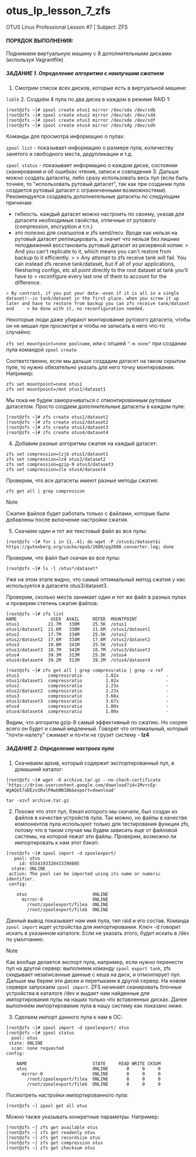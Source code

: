 # otus_lp_lesson_7_zfs
OTUS Linux Professional Lesson #7 | Subject: ZFS
#### ПОРЯДОК ВЫПОЛНЕНИЯ:
Поднимаем виртуальную машину с 8 дополнительными дисками (используя Vagrantfile)
##### ЗАДАНИЕ 1. Определение алгоритма с наилучшим сжатием
1. Смотрим список всех дисков, которые есть в виртуальной машине:
   
`lsblk`
2. Создаём 4 пула по два диска в каждом в режиме RAID 1:
```
[root@zfs ~]# zpool create otus1 mirror /dev/sda /dev/sdb
[root@zfs ~]# zpool create otus2 mirror /dev/sdc /dev/sdd
[root@zfs ~]# zpool create otus3 mirror /dev/sde /dev/sdf
[root@zfs ~]# zpool create otus4 mirror /dev/sdg /dev/sdh
```
Команды для просмотра информацию о пулах:
   
`zpool list` - показывает информацию о размере пула, количеству занятого и свободного места, дедупликации и т.д.
   
`zpool status` - показывает информацию о каждом диске, состоянии сканирования и об ошибках чтения, записи и совпадения
3. Дальше можно создать датасеты, либо сразу использовать весь пул (если быть точнее, то "использовать рутовый датасет", так как при создании пула создается рутовый датасет с ограниченными возможностями). Рекомендуется создавать дополнительные датасеты по следующим причинам:
   - гибкость. каждый датасет можно настроить по своему, указав для датасета необходимые свойства, отличные от рутового (compression, encryption и т.п.) 
   - это полезно для снапшотов и zfs send/recv. Вроде как нельзя на рутовый датасет реплицировать, а значит что нельзя без лишних телодвижений восстановить рутовый датасет из резервной копии:
    > And you can't replicate to it, which means you can't restore from backup to it efficiently.
    >
    > Any attempt to zfs receive tank will fail. You can instead zfs receive tank/dataset, but if all of your applications, filesharing configs, etc all point directly to the root dataset at tank you'll have to       > reconfigure every last one of them to account for the difference.

    > By contrast, if you put your data--even if it is all in a single dataset!--in tank/dataset in the first place, when you screw it up later and have to restore from backup you can zfs receive tank/dataset and     > be done with it, no reconfiguration needed.

Некоторые люди даже убирают монтирование рутового датасета, чтобы он не мешал при просмотре и чтобы не записать в него что-то случайно:
   
`zfs set mountpoint=none poolname`,  или с опцией `"-m none"` при создании пула командой `zpool create` 

Соответственно, если мы дальше создадим датасет на таком скрытом пуле, то нужно обязательно указать для него точку монтирования. Например:
```
zfs set mountpoint=none otus1
zfs set mountpoint=/mnt otus1/dataset1
```
Мы пока не будем заморачиваться с отмонтированным рутовым датасетом. Просто создаем дополнительные датасеты в каждом пуле:
```
[root@zfs ~]# zfs create otus1/dataset1
[root@zfs ~]# zfs create otus2/dataset2
[root@zfs ~]# zfs create otus3/dataset3
[root@zfs ~]# zfs create otus4/dataset4
```
4. Добавим разные алгоритмы сжатия на каждый датасет:
```
zfs set compression=lzjb otus1/dataset1
zfs set compression=lz4 otus2/dataset2
zfs set compression=gzip-9 otus3/dataset3
zfs set compression=zle otus4/dataset4
```
Проверим, что все датасеты имеют разные методы сжатия:
```
zfs get all | grep compression
```
> [!NOTE]
> Сжатие файлов будет работать только с файлами, которые были добавлены после включение настройки сжатия.
5. Скачаем один и тот же текстовый файл во все пулы:
```
[root@zfs ~]# for i in {1..4}; do wget -P /otus$i/dataset$i https://gutenberg.org/cache/epub/2600/pg2600.converter.log; done
```
Проверим, что файл был скачан во все пулы:
```
[root@zfs ~]# ls -l /otus*/dataset*
```
Уже на этом этапе видно, что самый оптимальный метод сжатия у нас используется в датасете otus3/dataset3.
   
Проверим, сколько места занимает один и тот же файл в разных пулах и проверим степень сжатия файлов:
```
[root@zfs ~]# zfs list
NAME             USED  AVAIL     REFER  MOUNTPOINT
otus1           21.7M   330M     25.5K  /otus1
otus1/dataset1  21.6M   330M     21.6M  /otus1/dataset1
otus2           17.7M   334M     25.5K  /otus2
otus2/dataset2  17.6M   334M     17.6M  /otus2/dataset2
otus3           10.8M   341M     25.5K  /otus3
otus3/dataset3  10.7M   341M     10.7M  /otus3/dataset3
otus4           39.3M   313M     25.5K  /otus4
otus4/dataset4  39.2M   313M     39.2M  /otus4/dataset4
```
```
[root@zfs ~]# zfs get all | grep compressratio | grep -v ref
otus1           compressratio         1.82x                  -
otus1/dataset1  compressratio         1.82x                  -
otus2           compressratio         2.23x                  -
otus2/dataset2  compressratio         2.23x                  -
otus3           compressratio         3.66x                  -
otus3/dataset3  compressratio         3.67x                  -
otus4           compressratio         1.00x                  -
otus4/dataset4  compressratio         1.00x                  -

```
Видим, что алгоритм gzip-9 самый эффективный по сжатию. Но скорее всего он будет и самый медленный. Говорят что оптимальный, который "почти-налету" сжимает и почти не грузит систему - **lz4**

##### ЗАДАНИЕ 2. Определение настроек пула
1. Скачиваем архив, который содержит экспортированный пул, в домашний каталог:
```
[root@zfs ~]# wget -O archive.tar.gz --no-check-certificate 'https://drive.usercontent.google.com/download?id=1MvrcEp-WgAQe57aDEzxSRalPAwbNN1Bb&export=download'
```
```
tar -xzvf archive.tar.gz
```
2. Похоже что этот пул, бэкап которого мы скачали, был создан из файлов в качестве устройств пула. Так можно, но файлы в качестве компонентов пула используют только для тестирования функции zfs, потому что в таком случае мы будем зависить еще от файловой системы, на которой лежат эти файлы. 
Проверим, возможно ли импортировать к нам этот бэкап:
```
[root@zfs ~]# zpool import -d zpoolexport/
   pool: otus
     id: 6554193320433390805
  state: ONLINE
 action: The pool can be imported using its name or numeric identifier.
 config:

	otus                         ONLINE
	  mirror-0                   ONLINE
	    /root/zpoolexport/filea  ONLINE
	    /root/zpoolexport/fileb  ONLINE

```
Данный вывод показывает нам имя пула, тип raid и его состав.
Команда `zpool import` ищет устройства для импортирования. Ключ -d говорит искать в указанном каталоге. Если не указать этого, будет искать в /dev по умолчанию. 
> [!NOTE]
> Как вообще делается экспорт пула, например, если нужно перенести пул на другой сервер: выполняем команду `zpool export tank`, zfs скидывает незаписанные данные с кеша на диск, и отмонтирует пул. Дальше
> мы берем эти диски и перетыкаем в другой сервер. На новом сервере запускаем `zpool import`. ZFS начинает сканировать блочные устройства в каталоге /dev и выдает нам найденные для импортирования пулы на наших
> только что вставленных дисках. Далее выполняем импортирование пула в нашу систему как показано ниже.

3. Сделаем импорт данного пула к нам в ОС:
```
[root@zfs ~]# zpool import -d zpoolexport/ otus
[root@zfs ~]# zpool status
  pool: otus
 state: ONLINE
  scan: none requested
config:

	NAME                         STATE     READ WRITE CKSUM
	otus                         ONLINE       0     0     0
	  mirror-0                   ONLINE       0     0     0
	    /root/zpoolexport/filea  ONLINE       0     0     0
	    /root/zpoolexport/fileb  ONLINE       0     0     0
```
Посмотреть настройки импортированного пула:
```
[root@zfs ~] zpool get all otus
```
Можно также указывать конкретные параметры. Например:
```
[root@zfs ~] zfs get available otus
[root@zfs ~] zfs get readonly otus
[root@zfs ~] zfs get recordsize otus
[root@zfs ~] zfs get compression otus
[root@zfs ~] zfs get checksum otus

```

